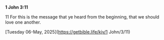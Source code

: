 **1 John 3:11**

11 For this is the message that ye heard from the beginning, that we should love one another.

[Tuesday 06-May, 2025](https://getbible.life/kjv/1 John/3/11)
